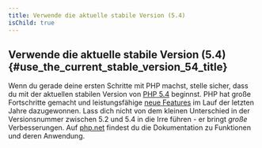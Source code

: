 ```yaml
---
title: Verwende die aktuelle stabile Version (5.4)
isChild: true
---
```


## Verwende die aktuelle stabile Version (5.4) {#use_the_current_stable_version_54_title}

Wenn du gerade deine ersten Schritte mit PHP machst, stelle sicher, dass du mit der aktuellen stabilen Version von [PHP 5.4][php-release] beginnst. PHP hat große Fortschritte gemacht und leistungsfähige [neue Features](#language_highlights) im Lauf der letzten Jahre dazugewonnen. Lass dich nicht von dem kleinen Unterschied in der Versionsnummer zwischen 5.2 und 5.4 in die Irre führen - er bringt _große_ Verbesserungen. Auf [php.net][php-docs] findest du die Dokumentation zu Funktionen und deren Anwendung.

[php-release]: http://www.php.net/downloads.php
[php-docs]: http://www.php.net/manual/en/

